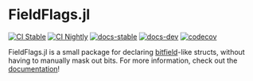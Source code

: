 # FieldFlags.jl

[![CI Stable](https://github.com/Seelengrab/FieldFlags.jl/actions/workflows/ci.yml/badge.svg?branch=main)](https://github.com/Seelengrab/FieldFlags.jl/actions/workflows/ci.yml)
[![CI Nightly](https://github.com/Seelengrab/FieldFlags.jl/actions/workflows/nightly.yml/badge.svg?branch=main)](https://github.com/Seelengrab/FieldFlags.jl/actions/workflows/nightly.yml)
[![docs-stable](https://img.shields.io/badge/docs-stable-blue.svg)](https://seelengrab.github.io/FieldFlags.jl/stable)
[![docs-dev](https://img.shields.io/badge/docs-dev-blue.svg)](https://seelengrab.github.io/FieldFlags.jl/dev)
[![codecov](https://codecov.io/github/Seelengrab/FieldFlags.jl/branch/main/graph/badge.svg?token=PBH8NJCHKS)](https://codecov.io/github/Seelengrab/FieldFlags.jl)

FieldFlags.jl is a small package for declaring [bitfield](https://en.wikipedia.org/wiki/Bit_field)-like structs, without
having to manually mask out bits. For more information, check out the [documentation](https://seelengrab.github.io/FieldFlags.jl/)!